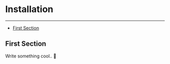 # Installation

---

- [First Section](#section-1)

<a name="section-1"></a>
## First Section

Write something cool.. 🦊